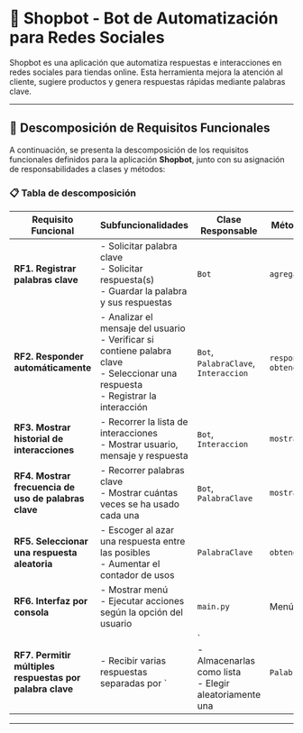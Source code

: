 
# 🤖 Shopbot - Bot de Automatización para Redes Sociales

Shopbot es una aplicación que automatiza respuestas e interacciones en redes sociales para tiendas online. Esta herramienta mejora la atención al cliente, sugiere productos y genera respuestas rápidas mediante palabras clave.

---

## 🧩 Descomposición de Requisitos Funcionales

A continuación, se presenta la descomposición de los requisitos funcionales definidos para la aplicación **Shopbot**, junto con su asignación de responsabilidades a clases y métodos:

### 📋 Tabla de descomposición

| Requisito Funcional | Subfuncionalidades | Clase Responsable | Método(s) encargado(s) |
|---------------------|--------------------|--------------------|-------------------------|
| **RF1. Registrar palabras clave** | - Solicitar palabra clave<br>- Solicitar respuesta(s)<br>- Guardar la palabra y sus respuestas | `Bot` | `agregar_palabra_clave()` |
| **RF2. Responder automáticamente** | - Analizar el mensaje del usuario<br>- Verificar si contiene palabra clave<br>- Seleccionar una respuesta<br>- Registrar la interacción | `Bot`, `PalabraClave`, `Interaccion` | `responder()`, `obtener_respuesta()` |
| **RF3. Mostrar historial de interacciones** | - Recorrer la lista de interacciones<br>- Mostrar usuario, mensaje y respuesta | `Bot`, `Interaccion` | `mostrar_historial()` |
| **RF4. Mostrar frecuencia de uso de palabras clave** | - Recorrer palabras clave<br>- Mostrar cuántas veces se ha usado cada una | `Bot`, `PalabraClave` | `mostrar_frecuencia_uso()` |
| **RF5. Seleccionar una respuesta aleatoria** | - Escoger al azar una respuesta entre las posibles<br>- Aumentar el contador de usos | `PalabraClave` | `obtener_respuesta()` |
| **RF6. Interfaz por consola** | - Mostrar menú<br>- Ejecutar acciones según la opción del usuario | `main.py` | Menú interactivo |
| **RF7. Permitir múltiples respuestas por palabra clave** | - Recibir varias respuestas separadas por `|`<br>- Almacenarlas como lista<br>- Elegir aleatoriamente una | `PalabraClave`, `Bot` | `agregar_palabra_clave()`, `obtener_respuesta()` |

---


